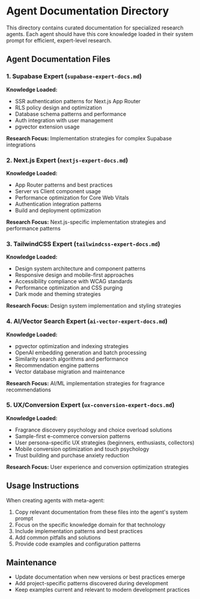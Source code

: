 # Agent Documentation Directory

This directory contains curated documentation for specialized research agents. Each agent should have this core knowledge loaded in their system prompt for efficient, expert-level research.

## Agent Documentation Files

### 1. Supabase Expert (`supabase-expert-docs.md`)
**Knowledge Loaded:**
- SSR authentication patterns for Next.js App Router
- RLS policy design and optimization
- Database schema patterns and performance
- Auth integration with user management
- pgvector extension usage

**Research Focus:** Implementation strategies for complex Supabase integrations

### 2. Next.js Expert (`nextjs-expert-docs.md`)  
**Knowledge Loaded:**
- App Router patterns and best practices
- Server vs Client component usage
- Performance optimization for Core Web Vitals
- Authentication integration patterns
- Build and deployment optimization

**Research Focus:** Next.js-specific implementation strategies and performance patterns

### 3. TailwindCSS Expert (`tailwindcss-expert-docs.md`)
**Knowledge Loaded:**
- Design system architecture and component patterns
- Responsive design and mobile-first approaches
- Accessibility compliance with WCAG standards
- Performance optimization and CSS purging
- Dark mode and theming strategies

**Research Focus:** Design system implementation and styling strategies

### 4. AI/Vector Search Expert (`ai-vector-expert-docs.md`)
**Knowledge Loaded:**
- pgvector optimization and indexing strategies
- OpenAI embedding generation and batch processing
- Similarity search algorithms and performance
- Recommendation engine patterns
- Vector database migration and maintenance

**Research Focus:** AI/ML implementation strategies for fragrance recommendations

### 5. UX/Conversion Expert (`ux-conversion-expert-docs.md`)
**Knowledge Loaded:**
- Fragrance discovery psychology and choice overload solutions
- Sample-first e-commerce conversion patterns
- User persona-specific UX strategies (beginners, enthusiasts, collectors)
- Mobile conversion optimization and touch psychology
- Trust building and purchase anxiety reduction

**Research Focus:** User experience and conversion optimization strategies

## Usage Instructions

When creating agents with meta-agent:
1. Copy relevant documentation from these files into the agent's system prompt
2. Focus on the specific knowledge domain for that technology
3. Include implementation patterns and best practices
4. Add common pitfalls and solutions
5. Provide code examples and configuration patterns

## Maintenance

- Update documentation when new versions or best practices emerge
- Add project-specific patterns discovered during development
- Keep examples current and relevant to modern development practices